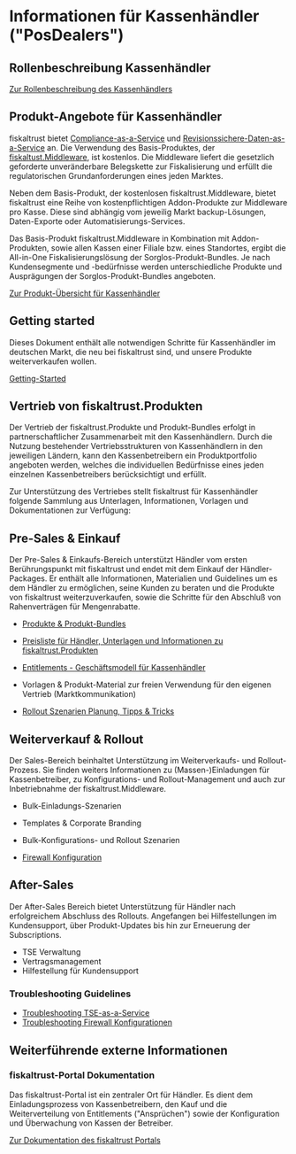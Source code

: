 # Informationen für Kassenhändler ("PosDealers")

## Rollenbeschreibung Kassenhändler

[Zur Rollenbeschreibung des Kassenhändlers](../glossar/README.md#kassenhändler-posdealer)

## Produkt-Angebote für Kassenhändler

fiskaltrust bietet [Compliance-as-a-Service](../product-service-description/README.md) und [Revisionssichere-Daten-as-a-Service](../product-service-description/README.md) an. Die Verwendung des Basis-Produktes, der [fiskaltust.Middleware](../product-service-description/compliance-as-a-service/produkte/lokal-installierte-middleware.md), ist kostenlos. Die Middleware liefert die gesetzlich geforderte unveränderbare Belegskette zur Fiskalisierung und erfüllt die regulatorischen Grundanforderungen eines jeden Marktes.

Neben dem Basis-Produkt, der kostenlosen fiskaltrust.Middleware, bietet fiskaltrust eine Reihe von kostenpflichtigen Addon-Produkte zur Middleware pro Kasse. Diese sind abhängig vom jeweilig Markt backup-Lösungen, Daten-Exporte oder Automatisierungs-Services. 

Das Basis-Produkt fiskaltrust.Middleware in Kombination mit Addon-Produkten, sowie allen Kassen einer Filiale bzw. eines Standortes, ergibt die All-in-One Fiskalisierungslösung der Sorglos-Produkt-Bundles. Je nach Kundensegmente und -bedürfnisse werden unterschiedliche Produkte und Ausprägungen der Sorglos-Produkt-Bundles angeboten.

[Zur Produkt-Übersicht für Kassenhändler](01-produkte/README.md)

## Getting started

Dieses Dokument enthält alle notwendigen Schritte für Kassenhändler im deutschen Markt, die neu bei fiskaltrust sind, und unsere Produkte weiterverkaufen wollen. 

[Getting-Started](getting-started.md) 

## Vertrieb von fiskaltrust.Produkten

Der Vertrieb der fiskaltrust.Produkte und Produkt-Bundles erfolgt in partnerschaftlicher Zusammenarbeit mit den Kassenhändlern. Durch die Nutzung bestehender Vertriebsstrukturen von Kassenhändlern in den jeweiligen Ländern, kann den Kassenbetreibern ein Produktportfolio angeboten werden, welches die individuellen Bedürfnisse eines jeden einzelnen Kassenbetreibers berücksichtigt und erfüllt.

Zur Unterstützung des Vertriebes stellt fiskaltrust für Kassenhändler folgende Sammlung aus Unterlagen, Informationen, Vorlagen und Dokumentationen zur Verfügung:

## Pre-Sales & Einkauf

Der Pre-Sales & Einkaufs-Bereich unterstützt Händler vom ersten Berührungspunkt mit fiskaltrust und endet mit dem Einkauf der Händler-Packages. Er enthält alle Informationen, Materialien und Guidelines um es dem Händler zu ermöglichen, seine Kunden zu beraten und die Produkte von fiskaltrust weiterzuverkaufen, sowie die Schritte für den Abschluß von Rahenverträgen für Mengenrabatte.

- [Produkte & Produkt-Bundles]( [README.md](01-produkte/README.md) )

- [Preisliste für Händler, Unterlagen und Informationen zu fiskaltrust.Produkten](02-pre-sales/haendler-preisliste.md) 
- [Entitlements - Geschäftsmodell für Kassenhändler](03-sales/README.md)
- Vorlagen & Produkt-Material zur freien Verwendung für den eigenen Vertrieb (Marktkommunikation) 
- [Rollout Szenarien Planung, Tipps & Tricks](03-sales/rollout-scenarios.md)

## Weiterverkauf & Rollout

Der Sales-Bereich beinhaltet Unterstützung im Weiterverkaufs- und Rollout-Prozess. Sie finden weiters Informationen zu (Massen-)Einladungen für Kassenbetreiber, zu  Konfigurations- und Rollout-Management und auch zur Inbetriebnahme der fiskaltrust.Middleware.

- Bulk-Einladungs-Szenarien
- Templates & Corporate Branding
- Bulk-Konfigurations- und Rollout Szenarien

- [Firewall Konfiguration](03-sales/firewall-settings.md) 

## After-Sales

Der After-Sales Bereich bietet Unterstützung für Händler nach erfolgreichem Abschluss des Rollouts. Angefangen bei Hilfestellungen im Kundensupport, über Produkt-Updates bis hin zur Erneuerung der Subscriptions. 

- TSE Verwaltung
- Vertragsmanagement
- Hilfestellung für Kundensupport

### Troubleshooting Guidelines

- [Troubleshooting TSE-as-a-Service](04-after-sales/troubleshooting-tse-as-a-service.md) 
- [Troubleshooting Firewall Konfigurationen](04-after-sales/troubleshooting-firewall.md) 

## Weiterführende externe Informationen

### fiskaltrust-Portal Dokumentation

Das fiskaltrust-Portal ist ein zentraler Ort für Händler. Es dient dem Einladungsprozess von Kassenbetreibern, den Kauf und die Weiterverteilung von Entitlements ("Ansprüchen") sowie der Konfiguration und Überwachung von Kassen der Betreiber. 

[Zur Dokumentation des fiskaltrust Portals](https://github.com/fiskaltrust/portal-manual-doc)

